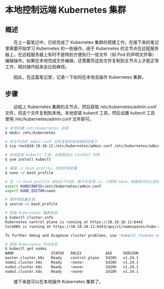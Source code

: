 # 本地控制远端 Kubernetes 集群
## 概述
&emsp;&emsp;在上一篇笔记中，已经完成了 Kubernetes 集群的搭建工作。在接下来的笔记里需要开始学习 Kubernetes 的一些操作。由于 Kubernetes 的主节点在远程服务器上，在远程服务器上有时不是特别方便执行一些文件（如 Pod 的声明文件等）编辑操作，如果在本地完成文件编辑，还需要将这些文件复制到主节点上才能正常工作，相对操作起来会比较麻烦。

&emsp;&emsp;因此，在这篇笔记里，记录一下如何在本地去操作 Kubernetes 集群。

## 步骤
&emsp;&emsp;远程上 Kubernetes 集群的主节点，然后获取 /etc/kubernetes/admin.conf 文件，将这个文件复制到本地。本地安装 kubectl 工具，然后设置 kubectl 工具使用 /etc/kubernetes/admin.conf 文件即可。

```bash
# 本地创建 /etc/kubernetes 目录
$ mkdir /etc/kubernetes

# 将主节点的 admin.conf 文件复制到本地相同目录下
$ scp root@10.10.10.11:/etc/kubernetes/admin.conf /etc/kubernetes/admin.conf

# 本地安装 kubectl 工具，这里假设以 CentOS7 为例
$ yum install kubectl

# 编辑 ~/.bash_profile，添加环境变量
$ nano ~/.bash_profile

# 在 ～/.bash_profile 添加以下内容，我不太会用 vi，习惯用 nano，根据情况可以选择不加 KUBE_EDITOR 环境变量
export KUBECONFIG=/etc/kubernetes/admin.conf
export KUBE_EDITOR=nano

# 使环境变量生效
$ source ~/.bash_profile

# 获取 Kubernetes 集群信息
$ kubectl cluster-info
Kubernetes control plane is running at https://10.10.10.11:6443
CoreDNS is running at https://10.10.10.11:6443/api/v1/namespaces/kube-system/services/kube-dns:dns/proxy

To further debug and diagnose cluster problems, use 'kubectl cluster-info dump'.

# 获取 Kubernetes 节点信息
$ kubectl get nodes
NAME                 STATUS   ROLES           AGE     VERSION
master.cluster.k8s   Ready    control-plane   5d20h   v1.24.1
node1.cluster.k8s    Ready    <none>          5d20h   v1.24.1
node2.cluster.k8s    Ready    <none>          5d20h   v1.24.1
node3.cluster.k8s    Ready    <none>          2d10h   v1.24.1
```

&emsp;&emsp;接下来就可以在本地操作 Kubernetes 集群了。